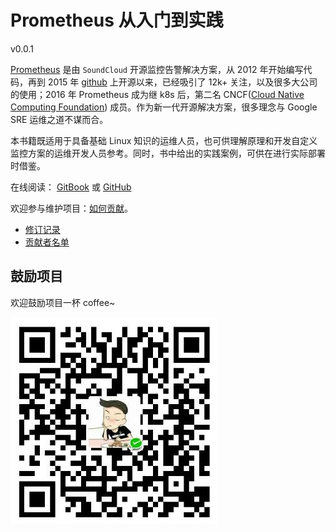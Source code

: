 # Prometheus 从入门到实践

v0.0.1

[Prometheus](https://prometheus.io/) 是由 `SoundCloud` 开源监控告警解决方案，从 2012 年开始编写代码，再到 2015 年 [github](https://github.com/prometheus/prometheus) 上开源以来，已经吸引了 12k+ 关注，以及很多大公司的使用；2016 年 Prometheus 成为继 k8s 后，第二名 CNCF([Cloud Native Computing Foundation](https://cncf.io/)) 成员。作为新一代开源解决方案，很多理念与 Google SRE 运维之道不谋而合。

本书籍既适用于具备基础 Linux 知识的运维人员，也可供理解原理和开发自定义监控方案的运维开发人员参考。同时，书中给出的实践案例，可供在进行实际部署时借鉴。

在线阅读：
[GitBook](https://prometheus.atompi.com) 或 [GitHub](https://github.com/mission802/Prometheus_Practice/blob/master/SUMMARY.md)

欢迎参与维护项目：[如何贡献](contribute.md)。

* [修订记录](revision.md)
* [贡献者名单](https://github.com/mission802/Prometheus_Practice/graphs/contributors)

## 鼓励项目

欢迎鼓励项目一杯 coffee~

![coffee](_images/donate.jpg)